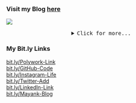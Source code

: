 ### Visit my Blog [here](https://cloudblogger.co.in/)

![](https://komarev.com/ghpvc/?username=imtrinity94&color=green) <br>

<details>
  <summary align="center"><samp>Click for more...</samp></summary>
  
  ## Hi there 👋

- 🔭 I’m currently working on VMware Private Cloud
- 👯 I’m looking to collaborate on vRealize Orchestrator JS code development
- 💬 Ask me about vRealize Orchestrator
- ⚡ Interests: [Chess](https://lichess.org/@/imtrinity94/perf/blitz) 

## Let's connect


[![Linkedin](https://img.shields.io/badge/LinkedIn-0077B5?style=for-the-badge&logo=linkedin&logoColor=white)](https://www.linkedin.com/in/mayankgoyal1994)
[![Gmail](https://img.shields.io/badge/Gmail-D14836?style=for-the-badge&logo=gmail&logoColor=white)](mailto:imtrinity94@gmail.com)
[![Instagram](https://img.shields.io/badge/Instagram-E4405F?style=for-the-badge&logo=instagram&logoColor=white)](https://instagram.com/imtrinity94)
[![Soundcloud](https://img.shields.io/badge/SoundCloud-FF3300?style=for-the-badge&logo=soundcloud&logoColor=white)](http://soundcloud.com/imtrinity94)
[![Twitter](https://img.shields.io/badge/Twitter-1DA1F2?style=for-the-badge&logo=twitter&logoColor=white)](https://twitter.com/imtrinity94)

### Languages

[![JavaScript](https://img.shields.io/badge/JavaScript-F7DF1E?style=for-the-badge&logo=javascript&logoColor=black)](https://github.com/imtrinity94)
[![Python](https://img.shields.io/badge/Python-14354C?style=for-the-badge&logo=python&logoColor=white)](https://github.com/imtrinity94)
[![Shell](https://img.shields.io/badge/Shell_Script-121011?style=for-the-badge&logo=gnu-bash&logoColor=white)](https://github.com/imtrinity94)
[![Powershell](https://img.shields.io/badge/PowerShell-5391FE?style=for-the-badge&logo=PowerShell&logoColor=white)](https://github.com/imtrinity94)
  
### My Github Stats  
[![imtrinity94's GitHub stats](https://github-readme-stats.vercel.app/api?username=imtrinity94)](https://github.com/anuraghazra/github-readme-stats)



</details>

### My Bit.ly Links
[bit.ly/Polywork-Link](http://bit.ly/Polywork-Link)  
[bit.ly/GitHub-Code](http://bit.ly/GitHub-Code)  
[bit.ly/Instagram-Life](http://bit.ly/Instagram-Life)  
[bit.ly/Twitter-Add](http://bit.ly/Twitter-Add)  
[bit.ly/LinkedIn-Link](http://bit.ly/LinkedIn-Link)  
[bit.ly/Mayank-Blog](http://bit.ly/Mayank-Blog) 
